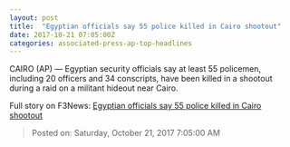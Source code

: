 ```yaml
---
layout: post
title:  "Egyptian officials say 55 police killed in Cairo shootout"
date: 2017-10-21 07:05:00Z
categories: associated-press-ap-top-headlines
---
```


CAIRO (AP) — Egyptian security officials say at least 55 policemen, including 20 officers and 34 conscripts, have been killed in a shootout during a raid on a militant hideout near Cairo.


Full story on F3News: [Egyptian officials say 55 police killed in Cairo shootout](http://www.f3nws.com/n/2ajzrC)

> Posted on: Saturday, October 21, 2017 7:05:00 AM
